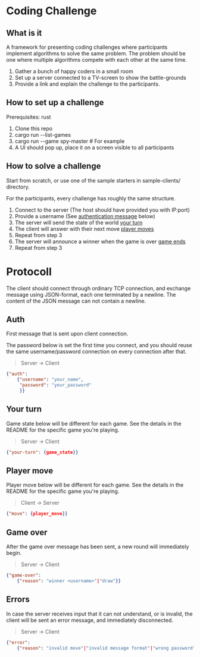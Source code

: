 # Coding Challenge

## What is it

A framework for presenting coding challenges where participants implement algorithms to solve the same problem. The problem should be one where multiple algorithms compete with each other at the same time.

1. Gather a bunch of happy coders in a small room
2. Set up a server connected to a TV-screen to show the battle-grounds
3. Provide a link and explain the challenge to the participants.


## How to set up a challenge

Prerequisites: rust

1. Clone this repo
2. cargo run --list-games
3. cargo run --game spy-master # For example
4. A UI should pop up, place it on a screen visible to all participants

## How to solve a challenge

Start from scratch, or use one of the sample starters in sample-clients/ directory.

For the participants, every challenge has roughly the same structure.

1. Connect to the server (The host should have provided you with IP:port)
2. Provide a username (See [authentication message](#auth) below)
3. The server will send the state of the world [your turn](#your-turn)
4. The client will answer with their next move [player moves](#player-move)
5. Repeat from step 3
6. The server will announce a winner when the game is over [game ends](#game-over)
7. Repeat from step 3

# Protocoll

The client should connect through ordinary TCP connection, and exchange message using JSON-format, each one terminated by a newline. The content of the JSON message can not contain a newline.

## Auth

First message that is sent upon client connection.

The password below is set the first time you connect, and you should reuse the same username/password connection on every connection after that.

> Server -> Client

```json
{"auth":
    {"username": "your_name",
     "password": "your_password"
     }}
```

## Your turn

Game state below will be different for each game. See the details in the README for the specific game you're playing.

> Server -> Client

```json
{"your-turn": {game_state}}
```

## Player move

Player move below will be different for each game. See the details in the README for the specific game you're playing.

> Client -> Server

```json
{"move": {player_move}}
```

## Game over

After the game over message has been sent, a new round will immediately begin.

> Server -> Client

```json
{"game-over":
    {"reason": "winner <username>"|"draw"}}
```

## Errors

In case the server receives input that it can not understand, or is invalid, the client will be sent an error message, and immediately disconnected.

> Server -> Client

```json
{"error":
    {"reason": "invalid move"|"invalid message format"|"wrong password"}}
```